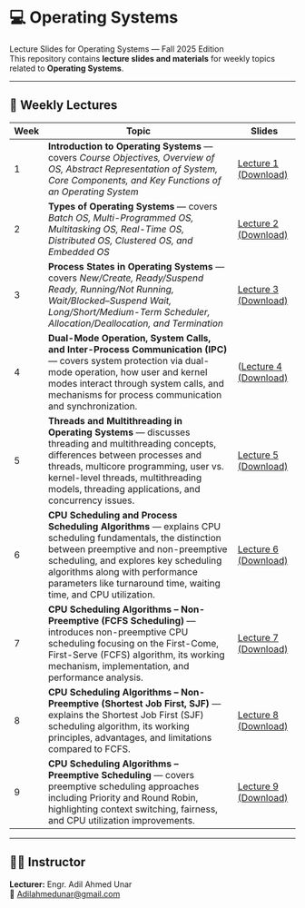 # 💻 Operating Systems
Lecture Slides for Operating Systems — Fall 2025 Edition  
This repository contains **lecture slides and materials** for weekly topics related to **Operating Systems**.

---

## 📅 Weekly Lectures

| Week | Topic | Slides |
|------|--------|--------|
| 1 | **Introduction to Operating Systems** — covers *Course Objectives, Overview of OS, Abstract Representation of System, Core Components, and Key Functions of an Operating System* | [Lecture 1 (Download)](https://raw.githubusercontent.com/AdilAhmedunar/Operating_Systems-/main/Week_01_Lectures/Lecture%20%23%2001%20Introduction%20to%20Operating%20Systems.pptx) |
| 2 | **Types of Operating Systems** — covers *Batch OS, Multi-Programmed OS, Multitasking OS, Real-Time OS, Distributed OS, Clustered OS, and Embedded OS* | [Lecture 2 (Download)](https://raw.githubusercontent.com/AdilAhmedunar/Operating_Systems-/main/Week_01_Lectures/Lecture%20%23%2002%20Types%20of%20Operating%20Systems.pptx) |
| 3 | **Process States in Operating Systems** — covers *New/Create, Ready/Suspend Ready, Running/Not Running, Wait/Blocked–Suspend Wait, Long/Short/Medium-Term Scheduler, Allocation/Deallocation, and Termination* | [Lecture 3 (Download)](https://raw.githubusercontent.com/AdilAhmedunar/Operating_Systems-/main/Week_01_Lectures/Lecture%20%23%2003%20Process%20States%20in%20Operating%20Systems.pptx) |
| 4 | **Dual-Mode Operation, System Calls, and Inter-Process Communication (IPC)** — covers system protection via dual-mode operation, how user and kernel modes interact through system calls, and mechanisms for process communication and synchronization. | ([Lecture 4 (Download)](https://raw.githubusercontent.com/AdilAhmedunar/Operating_Systems-/main/Week_02_Lectures/Lecture%20%23%2004%20Dual-Mode%20Operation%2C%20System%20Calls%2C%20and%20Inter-Process%20Communication%20(IPC)%20in%20Operating%20Systems.pptx)|
| 5 | **Threads and Multithreading in Operating Systems** — discusses threading and multithreading concepts, differences between processes and threads, multicore programming, user vs. kernel-level threads, multithreading models, threading applications, and concurrency issues. |[Lecture 5 (Download)](https://raw.githubusercontent.com/AdilAhmedunar/Operating_Systems-/main/Week_02_Lectures/Lecture%20%23%2005%20Threads%20and%20Multithreading%20in%20Operating%20Systems.pptx)
| 6 | **CPU Scheduling and Process Scheduling Algorithms** — explains CPU scheduling fundamentals, the distinction between preemptive and non-preemptive scheduling, and explores key scheduling algorithms along with performance parameters like turnaround time, waiting time, and CPU utilization. | [Lecture 6 (Download)](https://raw.githubusercontent.com/AdilAhmedunar/Operating_Systems-/main/Week_02_Lectures/Lecture%20%23%2006%20CPU%20Scheduling%20and%20Process%20Scheduling%20Algorithms%20in%20Operating%20Systems.pptx)
| 7 | **CPU Scheduling Algorithms – Non-Preemptive (FCFS Scheduling)** — introduces non-preemptive CPU scheduling focusing on the First-Come, First-Serve (FCFS) algorithm, its working mechanism, implementation, and performance analysis. | [Lecture 7 (Download)](https://raw.githubusecurecontent.com/AdilAhmedunar/Operating_Systems-/main/Week_03_Lectures/Lecture%20%23%2007%20CPU%20Scheduling%20Algorithms%20%E2%80%93%20Non-Preemptive%20(First-Come%2C%20First-Serve%20Scheduling).pptx) |
| 8 | **CPU Scheduling Algorithms – Non-Preemptive (Shortest Job First, SJF)** — explains the Shortest Job First (SJF) scheduling algorithm, its working principles, advantages, and limitations compared to FCFS. | [Lecture 8 (Download)](./Week_8_Lectures/Lecture_8_Non_Preemptive_Scheduling_SJF.pptx) |
| 9 | **CPU Scheduling Algorithms – Preemptive Scheduling** — covers preemptive scheduling approaches including Priority and Round Robin, highlighting context switching, fairness, and CPU utilization improvements. | [Lecture 9 (Download)](./Week_9_Lectures/Lecture_9_Preemptive_Scheduling.pptx) |




---

## 👨‍🏫 Instructor
**Lecturer:** Engr. Adil Ahmed Unar  
📧 [Adilahmedunar@gmail.com](mailto:Adilahmedunar@gmail.com)


